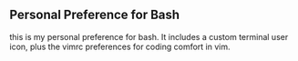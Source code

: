## Personal Preference for Bash
this is my personal preference for bash. It includes a custom terminal user icon, plus the vimrc preferences for coding comfort in vim.
